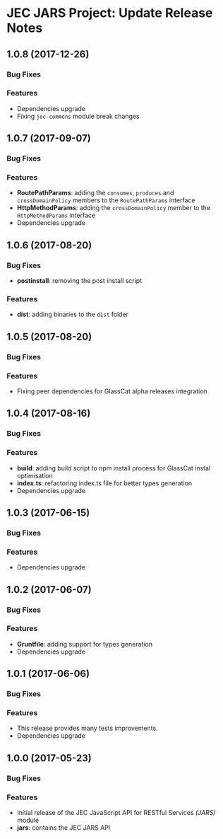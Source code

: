 # JEC JARS Project: Update Release Notes

<a name="jec-jars-1.0.8"></a>
## **1.0.8** (2017-12-26)

### Bug Fixes

### Features

- Dependencies upgrade
- Fixing `jec-commons` module break changes

<a name="jec-jars-1.0.7"></a>
## **1.0.7** (2017-09-07)

### Bug Fixes

### Features

- **RoutePathParams**: adding the `consumes`, `produces` and `crossDomainPolicy` members to the `RoutePathParams` interface
- **HttpMethodParams**: adding the `crossDomainPolicy` member to the `HttpMethodParams` interface
- Dependencies upgrade

<a name="jec-jars-1.0.6"></a>
## **1.0.6** (2017-08-20)

### Bug Fixes

- **postinstall**: removing the post install script

### Features

- **dist**: adding binaries to the `dist` folder

<a name="jec-jars-1.0.5"></a>
## **1.0.5** (2017-08-20)

### Bug Fixes

### Features

- Fixing peer dependencies for GlassCat alpha releases integration

<a name="jec-jars-1.0.4"></a>
## **1.0.4** (2017-08-16)

### Bug Fixes

### Features

- **build**: adding build script to npm install process for GlassCat instal optimisation
- **index.ts**: refactoring index.ts file for better types generation
- Dependencies upgrade

<a name="jec-jars-1.0.3"></a>
## **1.0.3** (2017-06-15)

### Bug Fixes

### Features

- Dependencies upgrade

<a name="jec-jars-1.0.2"></a>
## **1.0.2** (2017-06-07)

### Bug Fixes

### Features

- **Gruntfile**: adding support for types generation
- Dependencies upgrade

<a name="jec-jars-1.0.1"></a>
## **1.0.1** (2017-06-06)

### Bug Fixes

### Features

- This release provides many tests improvements.
- Dependencies upgrade

<a name="jec-jars-1.0.0"></a>
## **1.0.0** (2017-05-23)

### Bug Fixes

### Features

- Initial release of the JEC JavaScript API for RESTful Services *(JARS)* module
- **jars**: contains the JEC JARS API